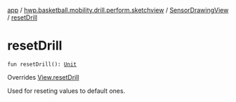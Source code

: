 [app](../../index.md) / [hwp.basketball.mobility.drill.perform.sketchview](../index.md) / [SensorDrawingView](index.md) / [resetDrill](.)

# resetDrill

`fun resetDrill(): `[`Unit`](https://kotlinlang.org/api/latest/jvm/stdlib/kotlin/-unit/index.html)

Overrides [View.resetDrill](../-sensor-drawing-view-view-contract/-view/reset-drill.md)

Used for reseting values to default ones.


